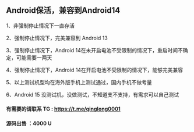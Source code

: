 ## Android保活，兼容到Android14 

1、非强制停止情况下一直存活 

2、强制停止情况下，完美兼容到 Android 13 

3、强制停止情况下，Android 14在未开启电池不受限制的情况下，重启时间不确定，可能需要一两天 

4、强制停止情况下，Android 14在开启电池不受限制的情况下，能够完美兼容 

5、以上测试机型均在海外版手机上测试通过，国内手机不做考量 

6、Android 15 没测试机，没做测试，不知道支不支持，有需求可以自己测试

#### 有需要的请联系 TG : https://t.me/qinglong0001 

#### 源码出售 ：4000 U
